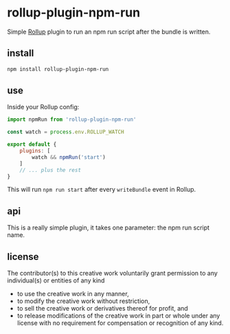 # rollup-plugin-npm-run

Simple [Rollup](https://rollupjs.org/) plugin to run an npm run script after the bundle is written.

## install

```bash
npm install rollup-plugin-npm-run
```

## use

Inside your Rollup config:

```js
import npmRun from 'rollup-plugin-npm-run'

const watch = process.env.ROLLUP_WATCH

export default {
    plugins: [
        watch && npmRun('start')
    ]
    // ... plus the rest
}
```

This will run `npm run start` after every `writeBundle` event in Rollup.

## api

This is a really simple plugin, it takes one parameter: the npm run script name.

## license

The contributor(s) to this creative work voluntarily grant permission
to any individual(s) or entities of any kind
- to use the creative work in any manner,
- to modify the creative work without restriction,
- to sell the creative work or derivatives thereof for profit, and
- to release modifications of the creative work in part or whole under any license
with no requirement for compensation or recognition of any kind.
